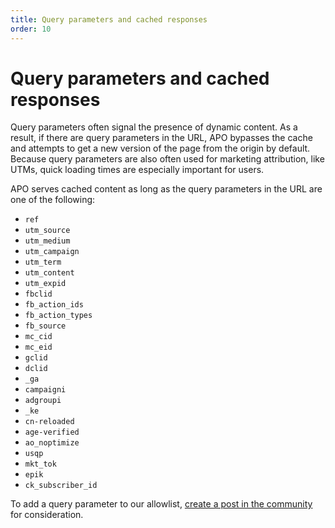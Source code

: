 ```yaml
---
title: Query parameters and cached responses
order: 10
---
```


# Query parameters and cached responses

Query parameters often signal the presence of dynamic content. As a result, if there are query parameters in the URL, APO bypasses the cache and attempts to get a new version of the page from the origin by default. Because query parameters are also often used for marketing attribution, like UTMs, quick loading times are especially important for users. 

APO serves cached content as long as the query parameters in the URL are one of the following: 

- `ref`
- `utm_source`
- `utm_medium`
- `utm_campaign`
- `utm_term`
- `utm_content`
- `utm_expid`
- `fbclid`
- `fb_action_ids`
- `fb_action_types`
- `fb_source`
- `mc_cid`
- `mc_eid`
- `gclid`
- `dclid`
- `_ga`
- `campaigni`
- `adgroupi`
- `_ke`
- `cn-reloaded`
- `age-verified`
- `ao_noptimize`
- `usqp`
- `mkt_tok`
- `epik`
- `ck_subscriber_id`

To add a query parameter to our allowlist, [create a post in the community](https://community.cloudflare.com/) for consideration.